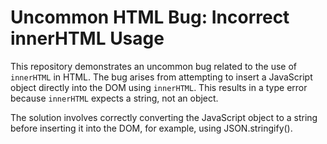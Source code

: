 # Uncommon HTML Bug: Incorrect innerHTML Usage

This repository demonstrates an uncommon bug related to the use of `innerHTML` in HTML.  The bug arises from attempting to insert a JavaScript object directly into the DOM using `innerHTML`. This results in a type error because `innerHTML` expects a string, not an object.

The solution involves correctly converting the JavaScript object to a string before inserting it into the DOM, for example, using JSON.stringify().